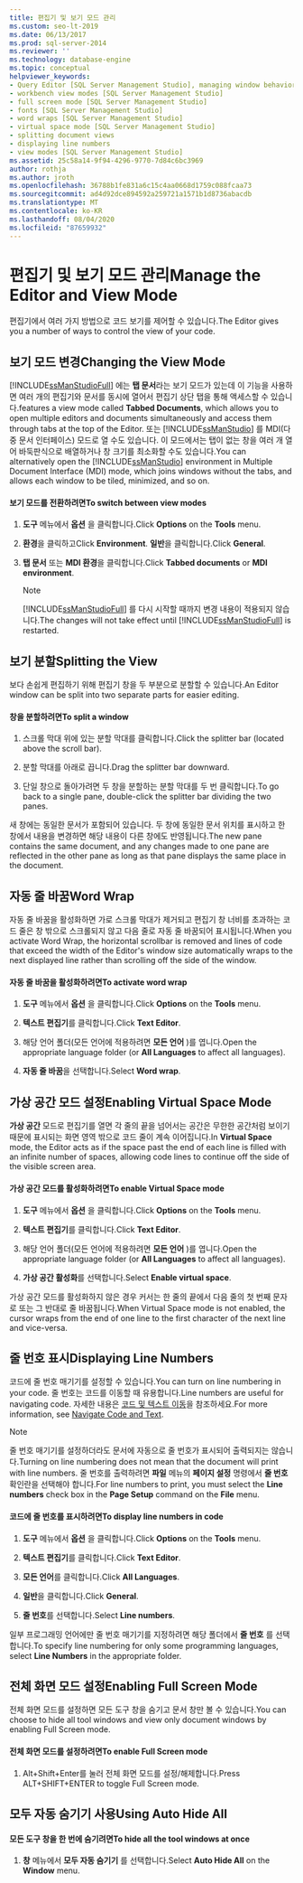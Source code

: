 ```yaml
---
title: 편집기 및 보기 모드 관리
ms.custom: seo-lt-2019
ms.date: 06/13/2017
ms.prod: sql-server-2014
ms.reviewer: ''
ms.technology: database-engine
ms.topic: conceptual
helpviewer_keywords:
- Query Editor [SQL Server Management Studio], managing window behavior
- workbench view modes [SQL Server Management Studio]
- full screen mode [SQL Server Management Studio]
- fonts [SQL Server Management Studio]
- word wraps [SQL Server Management Studio]
- virtual space mode [SQL Server Management Studio]
- splitting document views
- displaying line numbers
- view modes [SQL Server Management Studio]
ms.assetid: 25c58a14-9f94-4296-9770-7d84c6bc3969
author: rothja
ms.author: jroth
ms.openlocfilehash: 36788b1fe831a6c15c4aa0668d1759c088fcaa73
ms.sourcegitcommit: ad4d92dce894592a259721a1571b1d8736abacdb
ms.translationtype: MT
ms.contentlocale: ko-KR
ms.lasthandoff: 08/04/2020
ms.locfileid: "87659932"
---
```

# <a name="manage-the-editor-and-view-mode"></a><span data-ttu-id="21153-102">편집기 및 보기 모드 관리</span><span class="sxs-lookup"><span data-stu-id="21153-102">Manage the Editor and View Mode</span></span>
  <span data-ttu-id="21153-103">편집기에서 여러 가지 방법으로 코드 보기를 제어할 수 있습니다.</span><span class="sxs-lookup"><span data-stu-id="21153-103">The Editor gives you a number of ways to control the view of your code.</span></span>  
  
## <a name="changing-the-view-mode"></a><span data-ttu-id="21153-104">보기 모드 변경</span><span class="sxs-lookup"><span data-stu-id="21153-104">Changing the View Mode</span></span>  
 [!INCLUDE[ssManStudioFull](../../includes/ssmanstudiofull-md.md)] <span data-ttu-id="21153-105">에는 **탭 문서**라는 보기 모드가 있는데 이 기능을 사용하면 여러 개의 편집기와 문서를 동시에 열어서 편집기 상단 탭을 통해 액세스할 수 있습니다.</span><span class="sxs-lookup"><span data-stu-id="21153-105">features a view mode called **Tabbed Documents**, which allows you to open multiple editors and documents simultaneously and access them through tabs at the top of the Editor.</span></span> <span data-ttu-id="21153-106">또는 [!INCLUDE[ssManStudio](../../includes/ssmanstudio-md.md)] 를 MDI(다중 문서 인터페이스) 모드로 열 수도 있습니다. 이 모드에서는 탭이 없는 창을 여러 개 열어 바둑판식으로 배열하거나 창 크기를 최소화할 수도 있습니다.</span><span class="sxs-lookup"><span data-stu-id="21153-106">You can alternatively open the [!INCLUDE[ssManStudio](../../includes/ssmanstudio-md.md)] environment in Multiple Document Interface (MDI) mode, which joins windows without the tabs, and allows each window to be tiled, minimized, and so on.</span></span>  
  
#### <a name="to-switch-between-view-modes"></a><span data-ttu-id="21153-107">보기 모드를 전환하려면</span><span class="sxs-lookup"><span data-stu-id="21153-107">To switch between view modes</span></span>  
  
1.  <span data-ttu-id="21153-108">**도구** 메뉴에서 **옵션** 을 클릭합니다.</span><span class="sxs-lookup"><span data-stu-id="21153-108">Click **Options** on the **Tools** menu.</span></span>  
  
2.  <span data-ttu-id="21153-109">**환경**을 클릭하고</span><span class="sxs-lookup"><span data-stu-id="21153-109">Click **Environment**.</span></span> <span data-ttu-id="21153-110">**일반**을 클릭합니다.</span><span class="sxs-lookup"><span data-stu-id="21153-110">Click **General**.</span></span>  
  
3.  <span data-ttu-id="21153-111">**탭 문서** 또는 **MDI 환경**을 클릭합니다.</span><span class="sxs-lookup"><span data-stu-id="21153-111">Click **Tabbed documents** or **MDI environment**.</span></span>  
  
    > [!NOTE]  
    >  <span data-ttu-id="21153-112">[!INCLUDE[ssManStudioFull](../../includes/ssmanstudiofull-md.md)] 를 다시 시작할 때까지 변경 내용이 적용되지 않습니다.</span><span class="sxs-lookup"><span data-stu-id="21153-112">The changes will not take effect until [!INCLUDE[ssManStudioFull](../../includes/ssmanstudiofull-md.md)] is restarted.</span></span>  
  
## <a name="splitting-the-view"></a><span data-ttu-id="21153-113">보기 분할</span><span class="sxs-lookup"><span data-stu-id="21153-113">Splitting the View</span></span>  
 <span data-ttu-id="21153-114">보다 손쉽게 편집하기 위해 편집기 창을 두 부분으로 분할할 수 있습니다.</span><span class="sxs-lookup"><span data-stu-id="21153-114">An Editor window can be split into two separate parts for easier editing.</span></span>  
  
#### <a name="to-split-a-window"></a><span data-ttu-id="21153-115">창을 분할하려면</span><span class="sxs-lookup"><span data-stu-id="21153-115">To split a window</span></span>  
  
1.  <span data-ttu-id="21153-116">스크롤 막대 위에 있는 분할 막대를 클릭합니다.</span><span class="sxs-lookup"><span data-stu-id="21153-116">Click the splitter bar (located above the scroll bar).</span></span>  
  
2.  <span data-ttu-id="21153-117">분할 막대를 아래로 끕니다.</span><span class="sxs-lookup"><span data-stu-id="21153-117">Drag the splitter bar downward.</span></span>  
  
3.  <span data-ttu-id="21153-118">단일 창으로 돌아가려면 두 창을 분할하는 분할 막대를 두 번 클릭합니다.</span><span class="sxs-lookup"><span data-stu-id="21153-118">To go back to a single pane, double-click the splitter bar dividing the two panes.</span></span>  
  
 <span data-ttu-id="21153-119">새 창에는 동일한 문서가 포함되어 있습니다. 두 창에 동일한 문서 위치를 표시하고 한 창에서 내용을 변경하면 해당 내용이 다른 창에도 반영됩니다.</span><span class="sxs-lookup"><span data-stu-id="21153-119">The new pane contains the same document, and any changes made to one pane are reflected in the other pane as long as that pane displays the same place in the document.</span></span>  
  
## <a name="word-wrap"></a><span data-ttu-id="21153-120">자동 줄 바꿈</span><span class="sxs-lookup"><span data-stu-id="21153-120">Word Wrap</span></span>  
 <span data-ttu-id="21153-121">자동 줄 바꿈을 활성화하면 가로 스크롤 막대가 제거되고 편집기 창 너비를 초과하는 코드 줄은 창 밖으로 스크롤되지 않고 다음 줄로 자동 줄 바꿈되어 표시됩니다.</span><span class="sxs-lookup"><span data-stu-id="21153-121">When you activate Word Wrap, the horizontal scrollbar is removed and lines of code that exceed the width of the Editor's window size automatically wraps to the next displayed line rather than scrolling off the side of the window.</span></span>  
  
#### <a name="to-activate-word-wrap"></a><span data-ttu-id="21153-122">자동 줄 바꿈을 활성화하려면</span><span class="sxs-lookup"><span data-stu-id="21153-122">To activate word wrap</span></span>  
  
1.  <span data-ttu-id="21153-123">**도구** 메뉴에서 **옵션** 을 클릭합니다.</span><span class="sxs-lookup"><span data-stu-id="21153-123">Click **Options** on the **Tools** menu.</span></span>  
  
2.  <span data-ttu-id="21153-124">**텍스트 편집기**를 클릭합니다.</span><span class="sxs-lookup"><span data-stu-id="21153-124">Click **Text Editor**.</span></span>  
  
3.  <span data-ttu-id="21153-125">해당 언어 폴더(모든 언어에 적용하려면 **모든 언어** )를 엽니다.</span><span class="sxs-lookup"><span data-stu-id="21153-125">Open the appropriate language folder (or **All Languages** to affect all languages).</span></span>  
  
4.  <span data-ttu-id="21153-126">**자동 줄 바꿈**을 선택합니다.</span><span class="sxs-lookup"><span data-stu-id="21153-126">Select **Word wrap**.</span></span>  
  
## <a name="enabling-virtual-space-mode"></a><span data-ttu-id="21153-127">가상 공간 모드 설정</span><span class="sxs-lookup"><span data-stu-id="21153-127">Enabling Virtual Space Mode</span></span>  
 <span data-ttu-id="21153-128">**가상 공간** 모드로 편집기를 열면 각 줄의 끝을 넘어서는 공간은 무한한 공간처럼 보이기 때문에 표시되는 화면 영역 밖으로 코드 줄이 계속 이어집니다.</span><span class="sxs-lookup"><span data-stu-id="21153-128">In **Virtual Space** mode, the Editor acts as if the space past the end of each line is filled with an infinite number of spaces, allowing code lines to continue off the side of the visible screen area.</span></span>  
  
#### <a name="to-enable-virtual-space-mode"></a><span data-ttu-id="21153-129">가상 공간 모드를 활성화하려면</span><span class="sxs-lookup"><span data-stu-id="21153-129">To enable Virtual Space mode</span></span>  
  
1.  <span data-ttu-id="21153-130">**도구** 메뉴에서 **옵션** 을 클릭합니다.</span><span class="sxs-lookup"><span data-stu-id="21153-130">Click **Options** on the **Tools** menu.</span></span>  
  
2.  <span data-ttu-id="21153-131">**텍스트 편집기**를 클릭합니다.</span><span class="sxs-lookup"><span data-stu-id="21153-131">Click **Text Editor**.</span></span>  
  
3.  <span data-ttu-id="21153-132">해당 언어 폴더(모든 언어에 적용하려면 **모든 언어** )를 엽니다.</span><span class="sxs-lookup"><span data-stu-id="21153-132">Open the appropriate language folder (or **All Languages** to affect all languages).</span></span>  
  
4.  <span data-ttu-id="21153-133">**가상 공간 활성화**를 선택합니다.</span><span class="sxs-lookup"><span data-stu-id="21153-133">Select **Enable virtual space**.</span></span>  
  
 <span data-ttu-id="21153-134">가상 공간 모드를 활성화하지 않은 경우 커서는 한 줄의 끝에서 다음 줄의 첫 번째 문자로 또는 그 반대로 줄 바꿈됩니다.</span><span class="sxs-lookup"><span data-stu-id="21153-134">When Virtual Space mode is not enabled, the cursor wraps from the end of one line to the first character of the next line and vice-versa.</span></span>  
  
## <a name="displaying-line-numbers"></a><span data-ttu-id="21153-135">줄 번호 표시</span><span class="sxs-lookup"><span data-stu-id="21153-135">Displaying Line Numbers</span></span>  
 <span data-ttu-id="21153-136">코드에 줄 번호 매기기를 설정할 수 있습니다.</span><span class="sxs-lookup"><span data-stu-id="21153-136">You can turn on line numbering in your code.</span></span> <span data-ttu-id="21153-137">줄 번호는 코드를 이동할 때 유용합니다.</span><span class="sxs-lookup"><span data-stu-id="21153-137">Line numbers are useful for navigating code.</span></span> <span data-ttu-id="21153-138">자세한 내용은 [코드 및 텍스트 이동](navigate-code-and-text.md)을 참조하세요.</span><span class="sxs-lookup"><span data-stu-id="21153-138">For more information, see [Navigate Code and Text](navigate-code-and-text.md).</span></span>  
  
> [!NOTE]  
>  <span data-ttu-id="21153-139">줄 번호 매기기를 설정하더라도 문서에 자동으로 줄 번호가 표시되어 출력되지는 않습니다.</span><span class="sxs-lookup"><span data-stu-id="21153-139">Turning on line numbering does not mean that the document will print with line numbers.</span></span> <span data-ttu-id="21153-140">줄 번호를 출력하려면 **파일** 메뉴의 **페이지 설정** 명령에서 **줄 번호** 확인란을 선택해야 합니다.</span><span class="sxs-lookup"><span data-stu-id="21153-140">For line numbers to print, you must select the **Line numbers** check box in the **Page Setup** command on the **File** menu.</span></span>  
  
#### <a name="to-display-line-numbers-in-code"></a><span data-ttu-id="21153-141">코드에 줄 번호를 표시하려면</span><span class="sxs-lookup"><span data-stu-id="21153-141">To display line numbers in code</span></span>  
  
1.  <span data-ttu-id="21153-142">**도구** 메뉴에서 **옵션** 을 클릭합니다.</span><span class="sxs-lookup"><span data-stu-id="21153-142">Click **Options** on the **Tools** menu.</span></span>  
  
2.  <span data-ttu-id="21153-143">**텍스트 편집기**를 클릭합니다.</span><span class="sxs-lookup"><span data-stu-id="21153-143">Click **Text Editor**.</span></span>  
  
3.  <span data-ttu-id="21153-144">**모든 언어**를 클릭합니다.</span><span class="sxs-lookup"><span data-stu-id="21153-144">Click **All Languages**.</span></span>  
  
4.  <span data-ttu-id="21153-145">**일반**을 클릭합니다.</span><span class="sxs-lookup"><span data-stu-id="21153-145">Click **General**.</span></span>  
  
5.  <span data-ttu-id="21153-146">**줄 번호**를 선택합니다.</span><span class="sxs-lookup"><span data-stu-id="21153-146">Select **Line numbers**.</span></span>  
  
 <span data-ttu-id="21153-147">일부 프로그래밍 언어에만 줄 번호 매기기를 지정하려면 해당 폴더에서 **줄 번호** 를 선택합니다.</span><span class="sxs-lookup"><span data-stu-id="21153-147">To specify line numbering for only some programming languages, select **Line Numbers** in the appropriate folder.</span></span>  
  
## <a name="enabling-full-screen-mode"></a><span data-ttu-id="21153-148">전체 화면 모드 설정</span><span class="sxs-lookup"><span data-stu-id="21153-148">Enabling Full Screen Mode</span></span>  
 <span data-ttu-id="21153-149">전체 화면 모드를 설정하면 모든 도구 창을 숨기고 문서 창만 볼 수 있습니다.</span><span class="sxs-lookup"><span data-stu-id="21153-149">You can choose to hide all tool windows and view only document windows by enabling Full Screen mode.</span></span>  
  
#### <a name="to-enable-full-screen-mode"></a><span data-ttu-id="21153-150">전체 화면 모드를 설정하려면</span><span class="sxs-lookup"><span data-stu-id="21153-150">To enable Full Screen mode</span></span>  
  
1.  <span data-ttu-id="21153-151">Alt+Shift+Enter를 눌러 전체 화면 모드를 설정/해제합니다.</span><span class="sxs-lookup"><span data-stu-id="21153-151">Press ALT+SHIFT+ENTER to toggle Full Screen mode.</span></span>  
  
## <a name="using-auto-hide-all"></a><span data-ttu-id="21153-152">모두 자동 숨기기 사용</span><span class="sxs-lookup"><span data-stu-id="21153-152">Using Auto Hide All</span></span>  
  
#### <a name="to-hide-all-the-tool-windows-at-once"></a><span data-ttu-id="21153-153">모든 도구 창을 한 번에 숨기려면</span><span class="sxs-lookup"><span data-stu-id="21153-153">To hide all the tool windows at once</span></span>  
  
1.  <span data-ttu-id="21153-154">**창** 메뉴에서 **모두 자동 숨기기** 를 선택합니다.</span><span class="sxs-lookup"><span data-stu-id="21153-154">Select **Auto Hide All** on the **Window** menu.</span></span>  
  
  
